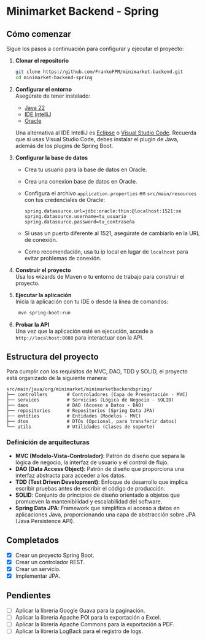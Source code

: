 # Minimarket Backend - Spring

## Cómo comenzar

Sigue los pasos a continuación para configurar y ejecutar el proyecto:

1. **Clonar el repositorio**  
   ```bash
   git clone https://github.com/FrankoFPM/minimarket-backend.git
   cd minimarket-backend-spring
   ```

2. **Configurar el entorno**  
   Asegúrate de tener instalado:
   - [Java 22](https://www.oracle.com/java/technologies/javase/jdk22-archive-downloads.html)
   - [IDE IntelliJ](https://www.jetbrains.com/es-es/idea/download/?section=windows)
   - [Oracle](https://www.oracle.com/database/technologies/appdev/xe.html)

   Una alternativa al IDE IntelliJ es [Eclipse](https://www.eclipse.org/downloads/packages/) o [Visual Studio Code](https://code.visualstudio.com/).
   Recuerda que si usas  Visual Studio Code, debes instalar el plugin de Java, además de los plugins de Spring Boot.
 
3. **Configurar la base de datos**  
    - Crea tu usuario para la base de datos en Oracle.
    - Crea una conexion base de datos en Oracle.
    - Configura el archivo `application.properties` en `src/main/resources` con tus credenciales de Oracle:
      ```properties
      spring.datasource.url=jdbc:oracle:thin:@localhost:1521:xe
      spring.datasource.username=tu_usuario
      spring.datasource.password=tu_contraseña
      ```
       
    - Si usas un puerto diferente al 1521, asegúrate de cambiarlo en la URL de conexión.
    - Como recomendación, usa tu ip local en lugar de `localhost` para evitar problemas de conexión.

4. **Construir el proyecto**  
   Usa los wizards de Maven o tu entorno de trabajo para construir el proyecto.

5. **Ejecutar la aplicación**  
   Inicia la aplicación con tu IDE o desde la línea de comandos:
   ```bash
    mvn spring-boot:run
    ```

6. **Probar la API**  
   Una vez que la aplicación esté en ejecución, accede a `http://localhost:8080` para interactuar con la API.

## Estructura del proyecto
Para cumplir con los requisitos de MVC, DAO, TDD y SOLID, el proyecto está organizado de la siguiente manera:

```
src/main/java/org/minimarket/minimarketbackendspring/
├── controllers       # Controladores (Capa de Presentación - MVC)
├── services          # Servicios (Lógica de Negocio - SOLID)
├── daos              # DAO (Acceso a Datos - DAO)
├── repositories      # Repositorios (Spring Data JPA)
├── entities          # Entidades (Modelos - MVC)
├── dtos              # DTOs (Opcional, para transferir datos)
└── utils             # Utilidades (Clases de soporte)
```
### Definición de arquitecturas
- **MVC (Modelo-Vista-Controlador)**: Patrón de diseño que separa la lógica de negocio, la interfaz de usuario y el control de flujo.
- **DAO (Data Access Object)**: Patrón de diseño que proporciona una interfaz abstracta para acceder a los datos.
- **TDD (Test Driven Development)**: Enfoque de desarrollo que implica escribir pruebas antes de escribir el código de producción.
- **SOLID**: Conjunto de principios de diseño orientado a objetos que promueven la mantenibilidad y escalabilidad del software.
- **Spring Data JPA**: Framework que simplifica el acceso a datos en aplicaciones Java, proporcionando una capa de abstracción sobre JPA (Java Persistence API).

## Completados
- [x] Crear un proyecto Spring Boot.
- [x] Crear un controlador REST.
- [x] Crear un servicio.
- [x] Implementar JPA.

## Pendientes
- [ ] Aplicar la libreria Google Guava para la paginación.
- [ ] Aplicar la libreria Apache POI para la exportación a Excel.
- [ ] Aplicar la libreria Apache Commons para la exportación a PDF.
- [ ] Aplicar la libreria LogBack para el registro de logs.